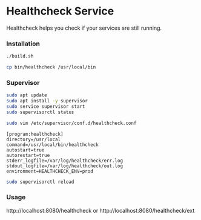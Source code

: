 # Healthcheck Service

Healthcheck helps you check if your services are still running.

### Installation

```bash
./build.sh
```

```bash
cp bin/healthcheck /usr/local/bin
```

### Supervisor

```bash
sudo apt update
sudo apt install -y supervisor
sudo service supervisor start
sudo supervisorctl status
```

```bash
sudo vim /etc/supervisor/conf.d/healthcheck.conf
```

```
[program:healthcheck]
directory=/usr/local
command=/usr/local/bin/healthcheck
autostart=true
autorestart=true
stderr_logfile=/var/log/healthcheck/err.log
stdout_logfile=/var/log/healthcheck/out.log
environment=HEALTHCHECK_ENV=prod
```

```bash
sudo supervisorctl reload
```

### Usage

http://localhost:8080/healthcheck
or
http://localhost:8080/healthcheck/ext